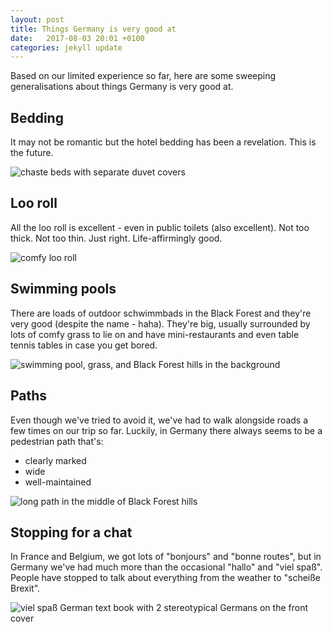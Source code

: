 ```yaml
---
layout: post
title: Things Germany is very good at
date:   2017-08-03 20:01 +0100
categories: jekyll update
---
```


Based on our limited experience so far, here are some sweeping generalisations about things Germany is very good at.

## Bedding

It may not be romantic but the hotel bedding has been a revelation. This is the future.

![chaste beds with separate duvet covers](https://github.com/tombye/trexit/raw/gh-pages/assets/images/german-bedding.jpg)

## Loo roll

All the loo roll is excellent - even in public toilets (also excellent). Not too thick. Not too thin. Just right. Life-affirmingly good.

![comfy loo roll](https://github.com/tombye/trexit/raw/gh-pages/assets/images/excellent-loo-roll.jpg)

## Swimming pools

There are loads of outdoor schwimmbads in the Black Forest and they're very good (despite the name - haha). They're big, usually surrounded by lots of comfy grass to lie on and have mini-restaurants and even table tennis tables in case you get bored. 

![swimming pool, grass, and Black Forest hills in the background](https://github.com/tombye/trexit/raw/gh-pages/assets/images/schwimmbad.jpg)

## Paths

Even though we've tried to avoid it, we've had to walk alongside roads a few times on our trip so far. Luckily, in Germany there always seems to be a pedestrian path that's:

* clearly marked
* wide 
* well-maintained

![long path in the middle of Black Forest hills](https://github.com/tombye/trexit/raw/gh-pages/assets/images/german-walking-path.jpg)

## Stopping for a chat

In France and Belgium, we got lots of "bonjours" and "bonne routes", but in Germany we've had much more than the occasional "hallo" and "viel spaß". People have stopped to talk about everything from the weather to "scheiße Brexit".

![viel spaß German text book with 2 stereotypical Germans on the front cover](https://github.com/tombye/trexit/raw/gh-pages/assets/images/typical-german-people-saying-hello.jpg)

